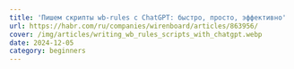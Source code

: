 ```yaml
---
title: 'Пишем скрипты wb-rules с ChatGPT: быстро, просто, эффективно'
url: https://habr.com/ru/companies/wirenboard/articles/863956/
cover: /img/articles/writing_wb_rules_scripts_with_chatgpt.webp
date: 2024-12-05
category: beginners
---
```

